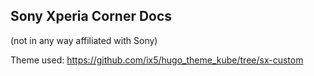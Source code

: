 ## Sony Xperia Corner Docs

(not in any way affiliated with Sony)

Theme used: https://github.com/ix5/hugo_theme_kube/tree/sx-custom
